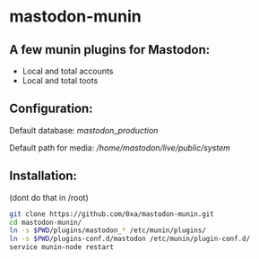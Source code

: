 # mastodon-munin
## A few munin plugins for Mastodon:

* Local and total accounts
* Local and total toots

## Configuration:

Default database: *mastodon_production*

Default path for media: */home/mastodon/live/public/system*

## Installation:
(dont do that in /root)
```bash
git clone https://github.com/0xa/mastodon-munin.git
cd mastodon-munin/
ln -s $PWD/plugins/mastodon_* /etc/munin/plugins/
ln -s $PWD/plugins-conf.d/mastodon /etc/munin/plugin-conf.d/
service munin-node restart
```
